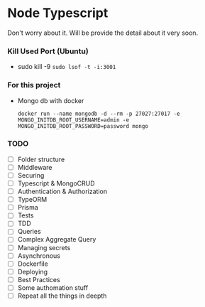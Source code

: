 # Node Typescript



Don't worry about it. Will be provide the detail about it very soon.

### Kill Used Port (Ubuntu)
* sudo kill -9 `sudo lsof -t -i:3001`

### For this project

- Mongo db with docker

  `docker run --name mongodb -d --rm -p 27027:27017 -e MONGO_INITDB_ROOT_USERNAME=admin -e MONGO_INITDB_ROOT_PASSWORD=password mongo`

### TODO

- [ ] Folder structure
- [ ] Middleware
- [ ] Securing
- [ ] Typescript & MongoCRUD
- [ ] Authentication & Authorization
- [ ] TypeORM
- [ ] Prisma
- [ ] Tests
- [ ] TDD
- [ ] Queries
- [ ] Complex Aggregate Query
- [ ] Managing secrets
- [ ] Asynchronous
- [ ] Dockerfile
- [ ] Deploying
- [ ] Best Practices
- [ ] Some authomation stuff
- [ ] Repeat all the things in deepth
